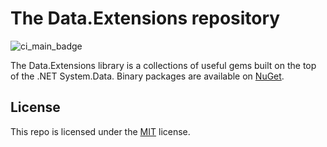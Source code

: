 # The Data.Extensions repository

![ci_main_badge](https://github.com/AntoineLarine/Data.Extensions/actions/workflows/ci_main.yml/badge.svg?branch=main&event=push)

The Data.Extensions library is a collections of useful gems built on the top of the .NET System.Data. Binary packages are available on [NuGet](https://www.nuget.org/packages/LarinLive.JsonRPC).

## License
This repo is licensed under the [MIT](https://github.com/LarinLive/JsonRPC/blob/main/LICENSE) license.
